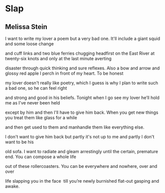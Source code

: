 # Slap
## Melissa Stein
I want to write my lover a poem
but a very bad one. It'll include
a giant squid and some loose change

and cuff links and two blue ferries chugging
headfirst on the East River at twenty-six knots
and only at the last minute averting

disaster through quick thinking and sure reflexes. Also
a bow and arrow and glossy red apple
I perch in front of my heart. To be honest

my lover doesn't really like poetry,
which I guess is why I plan to write
such a bad one, so he can feel right

and strong and good in his beliefs.
Tonight when I go see my lover
he’ll hold me as I've never been held

except by him and then I'll have to give him
back. When you get new things
you treat them like glass for a while

and then get used to them
and manhandle them
like everything else.

I don't want to give him back
but partly it's not up to me and
partly I don't want to be his

old sofa. I want to radiate and gleam
arrestingly until the certain, premature
end. You can compose a whole life

out of these rollercoasters.
You can be everywhere
and nowhere, over and over

life slapping you in the face
 till you’re newly burnished
flat-out gasping and awake.